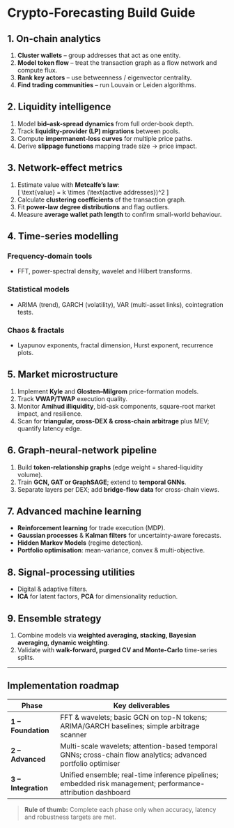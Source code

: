 # Crypto-Forecasting Build Guide

## 1. On-chain analytics
1. **Cluster wallets** – group addresses that act as one entity.  
2. **Model token flow** – treat the transaction graph as a flow network and compute flux.  
3. **Rank key actors** – use betweenness / eigenvector centrality.  
4. **Find trading communities** – run Louvain or Leiden algorithms.

## 2. Liquidity intelligence
1. Model **bid–ask-spread dynamics** from full order-book depth.  
2. Track **liquidity-provider (LP) migrations** between pools.  
3. Compute **impermanent-loss curves** for multiple price paths.  
4. Derive **slippage functions** mapping trade size → price impact.

## 3. Network-effect metrics
1. Estimate value with **Metcalfe’s law**:  
   \[
   \text{value} = k \times (\text{active addresses})^2
   \]  
2. Calculate **clustering coefficients** of the transaction graph.  
3. Fit **power-law degree distributions** and flag outliers.  
4. Measure **average wallet path length** to confirm small-world behaviour.

## 4. Time-series modelling
### Frequency-domain tools
* FFT, power-spectral density, wavelet and Hilbert transforms.

### Statistical models
* ARIMA (trend), GARCH (volatility), VAR (multi-asset links), cointegration tests.

### Chaos & fractals
* Lyapunov exponents, fractal dimension, Hurst exponent, recurrence plots.

## 5. Market microstructure
1. Implement **Kyle** and **Glosten–Milgrom** price-formation models.  
2. Track **VWAP/TWAP** execution quality.  
3. Monitor **Amihud illiquidity**, bid-ask components, square-root market impact, and resilience.  
4. Scan for **triangular, cross-DEX & cross-chain arbitrage** plus MEV; quantify latency edge.

## 6. Graph-neural-network pipeline
1. Build **token-relationship graphs** (edge weight = shared-liquidity volume).  
2. Train **GCN, GAT or GraphSAGE**; extend to **temporal GNNs**.  
3. Separate layers per DEX; add **bridge-flow data** for cross-chain views.

## 7. Advanced machine learning
* **Reinforcement learning** for trade execution (MDP).  
* **Gaussian processes** & **Kalman filters** for uncertainty-aware forecasts.  
* **Hidden Markov Models** (regime detection).  
* **Portfolio optimisation**: mean-variance, convex & multi-objective.

## 8. Signal-processing utilities
* Digital & adaptive filters.  
* **ICA** for latent factors, **PCA** for dimensionality reduction.

## 9. Ensemble strategy
1. Combine models via **weighted averaging, stacking, Bayesian averaging, dynamic weighting**.  
2. Validate with **walk-forward, purged CV and Monte-Carlo** time-series splits.

---

## Implementation roadmap

| Phase | Key deliverables |
|-------|------------------|
| **1 – Foundation** | FFT & wavelets; basic GCN on top-N tokens; ARIMA/GARCH baselines; simple arbitrage scanner |
| **2 – Advanced**   | Multi-scale wavelets; attention-based temporal GNNs; cross-chain flow analytics; advanced portfolio optimiser |
| **3 – Integration**| Unified ensemble; real-time inference pipelines; embedded risk management; performance-attribution dashboard |

> **Rule of thumb:** Complete each phase only when accuracy, latency and robustness targets are met.

